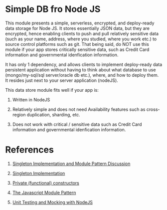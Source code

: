 # Simple DB fro Node JS

This module presents a simple, serverless, encrypted, and deploy-ready data storage for Node JS. It stores essentially JSON data, but they are encrypted, hence enabling clients to push and pull relatively sensitive data (such as your name, address, where you studied, where you work etc.) to source control platforms such as git. That being said, do NOT use this module if your app stores critically sensitive data, such as Credit Card information and governmental idenfication information.

It has only 1 dependency, and allows clients to implement deploy-ready data persistent application without having to think about what database to use (mongo/my-sql/sql server/oracle db etc.), where, and how to deploy them. It resides just next to your server application (nodeJS).

This data store module fits well if your app is:

1. Written in NodeJS

2. Relatively simple and does not need Availability features such as cross-region duplication, sharding, etc.

3. Does not work with critical / sensitive data such as Credit Card information and governmental idenfication information.

# References

1. [Singleton Implementation and Module Pattern Discussion](https://stackoverflow.com/questions/1479319/simplest-cleanest-way-to-implement-a-singleton-in-javascript?page=1&tab=scoredesc#tab-top)

2. [Singleton Implementation](https://medium.com/swlh/node-js-and-singleton-pattern-7b08d11c726a)

3. [Private (functional) constructors](https://stackoverflow.com/questions/21667149/how-to-define-private-constructors-in-javascript)

4. [The Javascript Module Pattern](https://www.oreilly.com/library/view/learning-javascript-design/9781449334840/ch09s02.html)

5. [Unit Testing and Mocking with NodeJS](https://blog.logrocket.com/unit-testing-node-js-applications-using-mocha-chai-and-sinon/)
